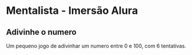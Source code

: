 # Mentalista - Imersão Alura

## Adivinhe o numero

Um pequeno jogo de adivinhar um numero entre 0 e 100, com 6 tentativas.

